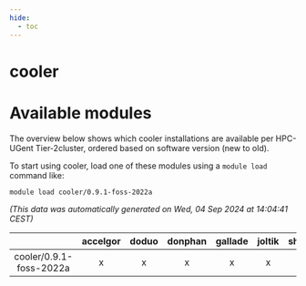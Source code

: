 ```yaml
---
hide:
  - toc
---
```


cooler
======

# Available modules


The overview below shows which cooler installations are available per HPC-UGent Tier-2cluster, ordered based on software version (new to old).

To start using cooler, load one of these modules using a `module load` command like:

```shell
module load cooler/0.9.1-foss-2022a
```

*(This data was automatically generated on Wed, 04 Sep 2024 at 14:04:41 CEST)*  

| |accelgor|doduo|donphan|gallade|joltik|shinx|skitty|
| :---: | :---: | :---: | :---: | :---: | :---: | :---: | :---: |
|cooler/0.9.1-foss-2022a|x|x|x|x|x|-|x|
